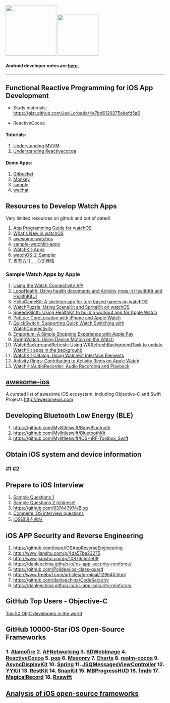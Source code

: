 <img src="https://github.com/Mylittleswift/Developer_Notes/blob/master/logo/ios_logo.png" width="160"> <img src="https://github.com/Mylittleswift/Developer_Notes/blob/master/logo/watchos_logo.png" width="130">

#### Android developer notes are [here.](https://github.com/Mylittleswift/Developer_Notes/blob/master/Android_Notes.md)
------------------------------------------------------------------------------------------------------------------------------

## Functional Reactive Programming for iOS App Development
- Study materials: https://gist.github.com/JaviLorbada/4a7bd6129275ebefd5a6

- ReactiveCocoa 
#### Tutorials:
1. [Understanding MVVM](http://www.sprynthesis.com/2014/12/06/reactivecocoa-mvvm-introduction/)
2. [Understanding Reactivecocoa](http://blog.leichunfeng.com/blog/2015/12/25/reactivecocoa-v2-dot-5-yuan-ma-jie-xi-zhi-jia-gou-zong-lan/)

#### Demo Apps:
1. [Gitbucket](https://github.com/leichunfeng/MVVMReactiveCocoa)
2. [Monkey](https://github.com/coderyi/Monkey)
3. [sample](https://github.com/lovemo/MVVMFramework)
4. [wechat](https://github.com/Mylittleswift/WeChat)

## Resources to Develop Watch Apps
Very limited resources on github and out of dated!
1. [App Programming Guide for watchOS](https://developer.apple.com/library/content/documentation/General/Conceptual/WatchKitProgrammingGuide/index.html#//apple_ref/doc/uid/TP40014969)
2. [What's New in watchOS](https://developer.apple.com/library/content/releasenotes/General/WhatsNewInwatchOS/Articles/watchOS_4_0.html#//apple_ref/doc/uid/TP40017636-SW1)
3. [awesome-watchos](https://github.com/yenchenlin/awesome-watchos)
4. [sample-watchkit-apps](https://github.com/sanketfirodiya/sample-watchkit-apps)
5. [WatchKit-Apps](https://github.com/kostiakoval/WatchKit-Apps)
6. [watchOS-2-Sampler](https://github.com/shu223/watchOS-2-Sampler)
7. [表有方寸， 心无桎梏](http://www.cocoachina.com/applewatch/)

### Sample Watch Apps by Apple
1. [Using the Watch Connectivity API](https://developer.apple.com/library/content/samplecode/SimpleWatchConnectivity/Introduction/Intro.html#//apple_ref/doc/uid/TP40017663)
2. [LoopHealth: Using health documents and Activity rings in HealthKit and HealthKitUI](https://developer.apple.com/library/content/samplecode/LoopHealth/Introduction/Intro.html#//apple_ref/doc/uid/TP40017553)
3. [HelloGameKit: A skeleton app for turn based games on watchOS](https://developer.apple.com/library/content/samplecode/HelloGameKit/Introduction/Intro.html#//apple_ref/doc/uid/TP40017337)
4. [WatchPuzzle: Using SceneKit and SpriteKit on watchOS](https://developer.apple.com/library/content/samplecode/WatchPuzzle/Introduction/Intro.html#//apple_ref/doc/uid/TP40017284)
5. [SpeedySloth: Using HealthKit to build a workout app for Apple Watch](https://developer.apple.com/library/content/samplecode/SpeedySloth/Introduction/Intro.html#//apple_ref/doc/uid/TP40017338)
6. [PotLoc: CoreLocation with iPhone and Apple Watch](https://developer.apple.com/library/content/samplecode/PotLoc/Introduction/Intro.html#//apple_ref/doc/uid/TP40016176)
7. [QuickSwitch: Supporting Quick Watch Switching with WatchConnectivity](https://developer.apple.com/library/content/samplecode/QuickSwitch/Introduction/Intro.html#//apple_ref/doc/uid/TP40016647)
8. [Emporium: A Simple Shopping Experience with Apple Pay](https://developer.apple.com/library/content/samplecode/Emporium/Introduction/Intro.html#//apple_ref/doc/uid/TP40016175)
9. [SwingWatch: Using Device Motion on the Watch](https://developer.apple.com/library/content/samplecode/SwingWatch/Introduction/Intro.html#//apple_ref/doc/uid/TP40017286)
10. [WatchBackgroundRefresh: Using WKRefreshBackgroundTask to update WatchKit apps in the background](https://developer.apple.com/library/content/samplecode/WatchBackgroundRefresh/Introduction/Intro.html#//apple_ref/doc/uid/TP40017295)
11. [WatchKit Catalog: Using WatchKit Interface Elements](https://developer.apple.com/library/content/samplecode/WKInterfaceCatalog/Introduction/Intro.html#//apple_ref/doc/uid/TP40015046)
12. [Activity Rings: Contributing to Activity Rings on Apple Watch](https://developer.apple.com/library/content/samplecode/ActivityRings/Introduction/Intro.html#//apple_ref/doc/uid/TP40016623)
13. [WatchKitAudioRecorder: Audio Recording and Playback](https://developer.apple.com/library/content/samplecode/WatchKitAudioRecorder/Introduction/Intro.html#//apple_ref/doc/uid/TP40016225)


## [awesome-ios](https://github.com/vsouza/awesome-ios)
A curated list of awesome iOS ecosystem, including Objective-C and Swift Projects http://awesomeios.com


## Developing Bluetooth Low Energy (BLE)
1. https://github.com/Mylittleswift/BabyBluetooth
2. https://github.com/Mylittleswift/BluetoothKit
3. https://github.com/Mylittleswift/IOS-nRF-Toolbox_Swift


## Obtain iOS system and device information 
### [#1](https://github.com/Shmoopi/iOS-System-Services) [#2](https://github.com/liuzhongning/NNDeviceInformation)


## Prepare to iOS Interview
1. [Sample Questions 1](https://github.com/Mylittleswift/Andriod-iOS-Blogs/blob/master/topics/ios-interview.md)
2. [Sample Questions 2 (chinese)](https://github.com/Mylittleswift/Andriod-iOS-Blogs/blob/master/topics/iOS-interview(chinese).md)
3. <https://github.com/937447974/Blog>
4. [Complete iOS interview questions](https://github.com/Mylittleswift/Developer_Notes/blob/master/topics/iOS%20interview.pdf)
5. [iOS知识点总结 ](https://github.com/Mylittleswift/Developer_Notes/blob/master/topics/iOS%E7%9F%A5%E8%AF%86%E7%82%B9%E6%80%BB%E7%BB%93.md)

## iOS APP Security and Reverse Engineering
1. <https://github.com/iosre/iOSAppReverseEngineering>
2. <http://www.jianshu.com/p/4da57be23275>
3. <http://www.jianshu.com/p/10873c5c1e08>
4. <https://danleechina.github.io/ios-app-security-reinforce/>
5. <https://github.com/Polidea/ios-class-guard>
6. <http://www.freebuf.com/articles/terminal/129640.html>
7. <https://github.com/danleechina/CodeSecurity>
8. <https://danleechina.github.io/ios-app-security-reinforce/>

## GitHub Top Users - Objective-C
[Top 50 ObjC developers in the world](https://github.com/Mylittleswift/Monkey/blob/master/github_top_users_repositories/github_top_users_objective-c_world.md)

## GitHub 10000-Star iOS Open-Source Frameworks
### 1. [Alamofire](https://github.com/Alamofire/Alamofire) 2. [AFNetworking](https://github.com/AFNetworking/AFNetworking)  3. [SDWebImage](https://github.com/rs/SDWebImage)  4. [ReactiveCocoa](https://github.com/ReactiveCocoa/ReactiveCocoa)  5. [pop](https://github.com/facebook/pop) 6. [Masonry](https://github.com/SnapKit/Masonry) 7. [Charts](https://github.com/danielgindi/Charts) 8. [realm-cocoa](https://github.com/realm/realm-cocoa)  9. [AsyncDisplayKit](https://github.com/facebookarchive/AsyncDisplayKit) 10. [Spring](https://github.com/MengTo/Spring) 11. [JSQMessagesViewController](https://github.com/jessesquires/JSQMessagesViewController)  12. [YYKit](https://github.com/ibireme/YYKit) 13. [RestKit](https://github.com/RestKit/RestKit) 14. [SnapKit](https://github.com/SnapKit/SnapKit) 15. [MBProgressHUD](https://github.com/jdg/MBProgressHUD) 16. [fmdb](https://github.com/ccgus/fmdb) 17. [MagicalRecord](https://github.com/magicalpanda/MagicalRecord) 18. [Rxswift](https://github.com/ReactiveX/RxSwift)

## [Analysis of iOS open-source frameworks](https://github.com/Draveness/Analyze/blob/master/README.md)
